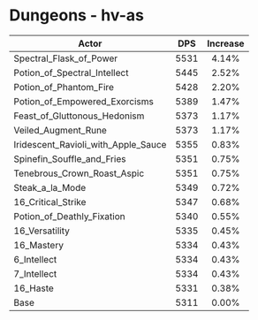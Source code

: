 # Dungeons - hv-as
| Actor | DPS | Increase |
|---|:---:|:---:|
|Spectral_Flask_of_Power|5531|4.14%|
|Potion_of_Spectral_Intellect|5445|2.52%|
|Potion_of_Phantom_Fire|5428|2.20%|
|Potion_of_Empowered_Exorcisms|5389|1.47%|
|Feast_of_Gluttonous_Hedonism|5373|1.17%|
|Veiled_Augment_Rune|5373|1.17%|
|Iridescent_Ravioli_with_Apple_Sauce|5355|0.83%|
|Spinefin_Souffle_and_Fries|5351|0.75%|
|Tenebrous_Crown_Roast_Aspic|5351|0.75%|
|Steak_a_la_Mode|5349|0.72%|
|16_Critical_Strike|5347|0.68%|
|Potion_of_Deathly_Fixation|5340|0.55%|
|16_Versatility|5335|0.45%|
|16_Mastery|5334|0.43%|
|6_Intellect|5334|0.43%|
|7_Intellect|5334|0.43%|
|16_Haste|5331|0.38%|
|Base|5311|0.00%|
